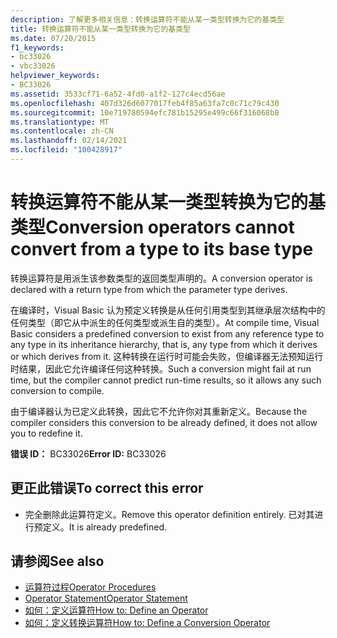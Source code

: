 ```yaml
---
description: 了解更多相关信息：转换运算符不能从某一类型转换为它的基类型
title: 转换运算符不能从某一类型转换为它的基类型
ms.date: 07/20/2015
f1_keywords:
- bc33026
- vbc33026
helpviewer_keywords:
- BC33026
ms.assetid: 3533cf71-6a52-4fd0-a1f2-127c4ecd56ae
ms.openlocfilehash: 407d326d6077017feb4f85a63fa7c0c71c79c430
ms.sourcegitcommit: 10e719780594efc781b15295e499c66f316068b8
ms.translationtype: MT
ms.contentlocale: zh-CN
ms.lasthandoff: 02/14/2021
ms.locfileid: "100428917"
---
```

# <a name="conversion-operators-cannot-convert-from-a-type-to-its-base-type"></a><span data-ttu-id="2f30f-103">转换运算符不能从某一类型转换为它的基类型</span><span class="sxs-lookup"><span data-stu-id="2f30f-103">Conversion operators cannot convert from a type to its base type</span></span>

<span data-ttu-id="2f30f-104">转换运算符是用派生该参数类型的返回类型声明的。</span><span class="sxs-lookup"><span data-stu-id="2f30f-104">A conversion operator is declared with a return type from which the parameter type derives.</span></span>  
  
 <span data-ttu-id="2f30f-105">在编译时，Visual Basic 认为预定义转换是从任何引用类型到其继承层次结构中的任何类型（即它从中派生的任何类型或派生自的类型）。</span><span class="sxs-lookup"><span data-stu-id="2f30f-105">At compile time, Visual Basic considers a predefined conversion to exist from any reference type to any type in its inheritance hierarchy, that is, any type from which it derives or which derives from it.</span></span> <span data-ttu-id="2f30f-106">这种转换在运行时可能会失败，但编译器无法预知运行时结果，因此它允许编译任何这种转换。</span><span class="sxs-lookup"><span data-stu-id="2f30f-106">Such a conversion might fail at run time, but the compiler cannot predict run-time results, so it allows any such conversion to compile.</span></span>  
  
 <span data-ttu-id="2f30f-107">由于编译器认为已定义此转换，因此它不允许你对其重新定义。</span><span class="sxs-lookup"><span data-stu-id="2f30f-107">Because the compiler considers this conversion to be already defined, it does not allow you to redefine it.</span></span>  
  
 <span data-ttu-id="2f30f-108">**错误 ID：** BC33026</span><span class="sxs-lookup"><span data-stu-id="2f30f-108">**Error ID:** BC33026</span></span>  
  
## <a name="to-correct-this-error"></a><span data-ttu-id="2f30f-109">更正此错误</span><span class="sxs-lookup"><span data-stu-id="2f30f-109">To correct this error</span></span>  
  
- <span data-ttu-id="2f30f-110">完全删除此运算符定义。</span><span class="sxs-lookup"><span data-stu-id="2f30f-110">Remove this operator definition entirely.</span></span> <span data-ttu-id="2f30f-111">已对其进行预定义。</span><span class="sxs-lookup"><span data-stu-id="2f30f-111">It is already predefined.</span></span>  
  
## <a name="see-also"></a><span data-ttu-id="2f30f-112">请参阅</span><span class="sxs-lookup"><span data-stu-id="2f30f-112">See also</span></span>

- [<span data-ttu-id="2f30f-113">运算符过程</span><span class="sxs-lookup"><span data-stu-id="2f30f-113">Operator Procedures</span></span>](../programming-guide/language-features/procedures/operator-procedures.md)
- [<span data-ttu-id="2f30f-114">Operator Statement</span><span class="sxs-lookup"><span data-stu-id="2f30f-114">Operator Statement</span></span>](../language-reference/statements/operator-statement.md)
- [<span data-ttu-id="2f30f-115">如何：定义运算符</span><span class="sxs-lookup"><span data-stu-id="2f30f-115">How to: Define an Operator</span></span>](../programming-guide/language-features/procedures/how-to-define-an-operator.md)
- [<span data-ttu-id="2f30f-116">如何：定义转换运算符</span><span class="sxs-lookup"><span data-stu-id="2f30f-116">How to: Define a Conversion Operator</span></span>](../programming-guide/language-features/procedures/how-to-define-a-conversion-operator.md)
